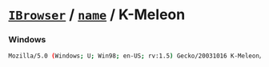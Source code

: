 # [`IBrowser`](/api/ua-parser-js/get-browser.md) / [`name`](../name.md) / K-Meleon

### Windows

```sh
Mozilla/5.0 (Windows; U; Win98; en-US; rv:1.5) Gecko/20031016 K-Meleon/0.8.2
```